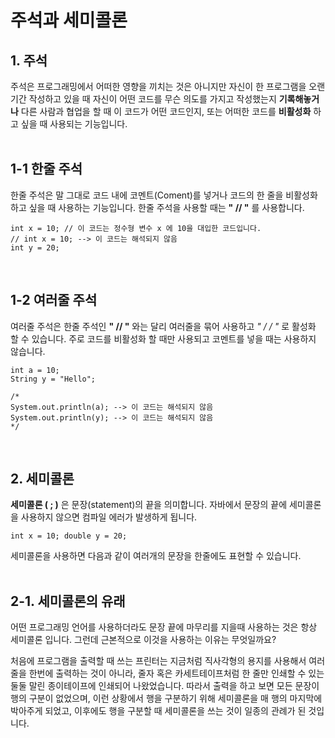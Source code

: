 # **주석과 세미콜론**
## **1. 주석**
주석은 프로그래밍에서 어떠한 영향을 끼치는 것은 아니지만 자신이 한 프로그램을 오랜 기간 작성하고 있을 때 자신이 어떤 코드를 무슨 의도를 가지고 작성했는지 **기록해놓거나** 다른 사람과 협업을 할 때 이 코드가 어떤 코드인지, 또는 어떠한 코드를 **비활성화** 하고 싶을 때 사용되는 기능입니다. <br><br>
## **1-1 한줄 주석**
한줄 주석은 말 그대로 코드 내에 코멘트(Coment)를 넣거나 코드의 한 줄을 비활성화하고 싶을 때 사용하는 기능입니다. 
한줄 주석을 사용할 때는 **" // "** 를 사용합니다. <br>
```
int x = 10; // 이 코드는 정수형 변수 x 에 10을 대입한 코드입니다.
// int x = 10; --> 이 코드는 해석되지 않음 
int y = 20;
```
<br>

## **1-2 여러줄 주석**
여러줄 주석은 한줄 주석인 **" // "** 와는 달리 여러줄을 묶어 사용하고 **" /* */ "** 로 활성화 할 수 있습니다. 주로 코드를 비활성화 할 때만 사용되고 코멘트를 넣을 때는 사용하지 않습니다. <br>
```
int a = 10;
String y = "Hello";

/*
System.out.println(a); --> 이 코드는 해석되지 않음
System.out.println(y); --> 이 코드는 해석되지 않음
*/
```
<br>

## **2. 세미콜론**
**세미콜론 ( ; )** 은 문장(statement)의 끝을 의미합니다. 자바에서 문장의 끝에 세미콜론을 사용하지 않으면 컴파일 에러가 발생하게 됩니다.
```
int x = 10; double y = 20;
```
세미콜론을 사용하면 다음과 같이 여러개의 문장을 한줄에도 표현할 수 있습니다.
<br><br>
## **2-1. 세미콜론의 유래**
어떤 프로그래밍 언어를 사용하더라도 문장 끝에 마무리를 지을때 사용하는 것은 항상 세미콜론 입니다. 그런데 근본적으로 이것을 사용하는 이유는 무엇일까요? 

처음에 프로그램을 출력할 때 쓰는 프린터는 지금처럼 직사각형의 용지를 사용해서 여러 줄을 한번에 출력하는 것이 아니라, 줄자 혹은 카세트테이프처럼 한 줄만 인쇄할 수 있는 둘둘 말린 종이테이프에 인쇄되어 나왔었습니다. 따라서 출력을 하고 보면 모든 문장이 행의 구분이 없었으며, 이런 상황에서 행을 구분하기 위해 세미콜론을 매 행의 마지막에 박아주게 되었고, 이후에도 행을 구분할 때 세미콜론을 쓰는 것이 일종의 관례가 된 것입니다.
